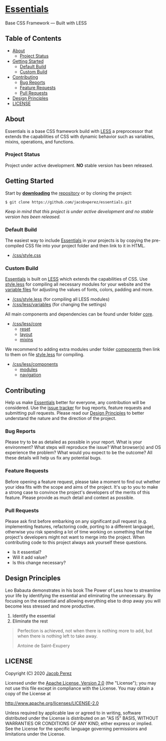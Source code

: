 # [Essentials](https://jacobxperez.github.io/essentials/)

Base CSS Framework — Built with LESS

## Table of Contents

* [About](#about)
	* [Project Status](#project-status)
* [Getting Started](#getting-started)
	* [Default Build](#default-build)
	* [Custom Build](#custom-build)
* [Contributing](#contributing)
	* [Bug Reports](#bug-reports)
	* [Feature Requests](#feature-requests)
	* [Pull Requests](#pull-requests)
* [Design Principles](#design-principles)
* [LICENSE](#license)

## About

Essentials is a base CSS framework build with [LESS](http://lesscss.org/) a preprocessor that extends the capabilities of CSS with dynamic behavior such as variables, mixins, operations, and functions.

### Project Status

Project under active development. **NO** stable version has been released.

## Getting Started

Start by **[downloading](https://github.com/jacobxperez/essentials/archive/master.zip)** the [repository](https://github.com/jacobxperez/essentials) or by cloning the project:

	$ git clone https://github.com/jacobxperez/essentials.git

*Keep in mind that this project is under active development and no stable version has been released.*

### Default Build

The easiest way to include [Essentials](https://jacobxperez.github.io/essentials/) in your projects is by copying the pre-compiled CSS file into your project folder and then link to it in HTML.

* [/css/style.css](https://github.com/jacobxperez/essentials/blob/master/css/style.css)

### Custom Build

[Essentials](https://jacobxperez.github.io/essentials/) is built on [LESS](http://lesscss.org/) which extends the capabilities of CSS. Use [style.less](https://github.com/jacobxperez/essentials/blob/master/css/style.less) for compiling all necessary modules for your website and the [variable files](https://github.com/jacobxperez/essentials/blob/master/css/less/variables) for adjusting the values of fonts, colors, padding and more.

* [/css/style.less](https://github.com/jacobxperez/essentials/blob/master/css/style.less) (for compiling all LESS modules)
* [/css/less/variables](https://github.com/jacobxperez/essentials/blob/master/css/less/variables) (for changing the settings)

All main components and dependencies can be found under folder [core](https://github.com/jacobxperez/essentials/tree/master/css/less/core).

* [/css/less/core](https://github.com/jacobxperez/essentials/tree/master/css/less/core)
	* [reset](https://github.com/jacobxperez/essentials/tree/master/css/less/core/reset)
	* [layout](https://github.com/jacobxperez/essentials/tree/master/css/less/core/layout)
	* [mixins](https://github.com/jacobxperez/essentials/tree/master/css/less/core/mixins)

We recommend to adding extra modules under folder [components](https://github.com/jacobxperez/essentials/tree/master/css/less/components) then link to them on file [style.less](https://github.com/jacobxperez/essentials/blob/master/css/style.less) for compiling.

* [/css/less/components](https://github.com/jacobxperez/essentials/tree/master/css/less/components)
	* [modules](https://github.com/jacobxperez/essentials/tree/master/css/less/components/modules)
	* [navigation](https://github.com/jacobxperez/essentials/tree/master/css/less/components/navigation)

## Contributing

Help us make [Essentials](https://jacobxperez.github.io/essentials/) better for everyone, any contribution will be considered. Use the [issue tracker](https://github.com/jacobxperez/essentials/issues) for bug reports, feature requests and submitting pull requests. Please read our [Design Principles](#design-principles) to better understand the nature and the direction of the project.

### Bug Reports

Please try to be as detailed as possible in your report. What is your environment? What steps will reproduce the issue? What browser(s) and OS experience the problem? What would you expect to be the outcome? All these details will help us fix any potential bugs.

### Feature Requests

Before opening a feature request, please take a moment to find out whether your idea fits with the scope and aims of the project. It's up to you to make a strong case to convince the project's developers of the merits of this feature. Please provide as much detail and context as possible.

### Pull Requests

Please ask first before embarking on any significant pull request (e.g. implementing features, refactoring code, porting to a different language), otherwise you risk spending a lot of time working on something that the project's developers might not want to merge into the project. When contributing code to this project always ask yourself these questions.

* Is it essential?
* Will it add value?
* Is this change necessary?

## Design Principles

Leo Babauta demonstrates in his book The Power of Less how to streamline your life by identifying the essential and eliminating the unnecessary. By focusing on the essential and allowing everything else to drop away you will become less stressed and more productive.

1. Identify the essential
2. Eliminate the rest

> Perfection is achieved, not when there is nothing more to add, but when there is nothing left to take away.
>
> Antoine de Saint-Exupery

## LICENSE

Copyright (C) 2020 [Jacob Perez](https://github.com/jacobxperez)

Licensed under the [Apache License, Version 2.0](http://www.apache.org/licenses/LICENSE-2.0) (the "License");
you may not use this file except in compliance with the License.
You may obtain a copy of the License at

http://www.apache.org/licenses/LICENSE-2.0

Unless required by applicable law or agreed to in writing, software
distributed under the License is distributed on an "AS IS" BASIS,
WITHOUT WARRANTIES OR CONDITIONS OF ANY KIND, either express or implied.
See the License for the specific language governing permissions and
limitations under the License.
